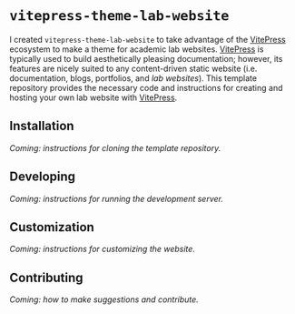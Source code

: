 # `vitepress-theme-lab-website`

I created `vitepress-theme-lab-website` to take advantage of the [VitePress](https://vitepress.dev/guide/what-is-vitepress) ecosystem to make a theme for academic lab websites. [VitePress](https://vitepress.dev/guide/what-is-vitepress) is typically used to build aesthetically pleasing documentation; however, its features are nicely suited to any content-driven static website (i.e. documentation, blogs, portfolios, and *lab websites*). This template repository provides the necessary code and instructions for creating and hosting your own lab website with [VitePress](https://vitepress.dev/guide/what-is-vitepress).

## Installation

*Coming: instructions for cloning the template repository.*

## Developing

*Coming: instructions for running the development server.*

## Customization

*Coming: instructions for customizing the website.*

## Contributing

*Coming: how to make suggestions and contribute.*
